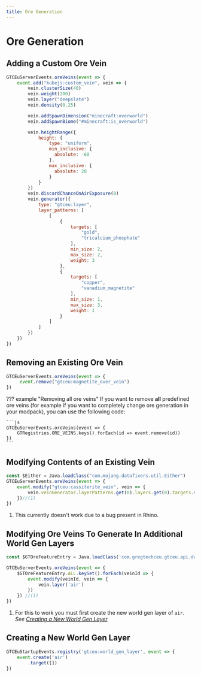 ```yaml
---
title: Ore Generation
---
```



# Ore Generation


## Adding a Custom Ore Vein

```js title="custom_vein.js"
GTCEuServerEvents.oreVeins(event => {
    event.add("kubejs:custom_vein", vein => {
        vein.clusterSize(40)
        vein.weight(200)
        vein.layer("deepslate")
        vein.density(0.25)

        vein.addSpawnDimension("minecraft:overworld")
        vein.addSpawnBiome("#minecraft:is_overworld")

        vein.heightRange({
            height: {
                type: "uniform",
                min_inclusive: {
                  absolute: -60
                },
                max_inclusive: {
                  absolute: 20
                }
            }
        })
        vein.discardChanceOnAirExposure(0)
        vein.generator({
            type: "gtceu:layer",
            layer_patterns: [
                [
                    {
                        targets: [
                            "gold",
                            "tricalcium_phosphate"
                        ],
                        min_size: 2,
                        max_size: 2,
                        weight: 3
                    },
                    {
                        targets: [
                            "copper",
                            "vanadium_magnetite"
                        ],
                        min_size: 1,
                        max_size: 3,
                        weight: 1
                    }
                ]
            ]
        })
    })
})
```


## Removing an Existing Ore Vein

```js title="ore_vein_removal.js"
GTCEuServerEvents.oreVeins(event => {
     event.remove("gtceu:magnetite_over_vein") 
})
```


??? example "Removing all ore veins"
    If you want to remove **all** predefined ore veins (for example if you want to completely change ore generation
    in your modpack), you can use the following code:

    ```js
    GTCEuServerEvents.oreVeins(event => {
        GTRegistries.ORE_VEINS.keys().forEach(id => event.remove(id))
    })
    ```


## Modifying Contents of an Existing Vein

```js title="ore_vein_modify_contents.js"
const $Either = Java.loadClass("com.mojang.datafixers.util.Either")
GTCEuServerEvents.oreVeins(event => {
    event.modify("gtceu:cassiterite_vein", vein => {
        vein.veinGenerator.layerPatterns.get(0).layers.get(0).targets.set(0, $Either.right(GTMaterials.get('diamond')))
    })//(1)
})
```

1. This currently doesn't work due to a bug present in Rhino.


## Modifying Ore Veins To Generate In Additional World Gen Layers

```js title="ore_vein_modify_worl_gen_layers.js"
const $GTOreFeatureEntry = Java.loadClass('com.gregtechceu.gtceu.api.data.worldgen.GTOreFeatureEntry')

GTCEuServerEvents.oreVeins(event => {
    $GTOreFeatureEntry.ALL.keySet().forEach(veinId => {
        event.modify(veinId, vein => {
            vein.layer('air')
        })
    }) //(1)
})
```

1. For this to work you must first create the new world gen layer of `air`.  
   _See [Creating a New World Gen Layer](#creating-a-new-world-gen-layer)_


## Creating a New World Gen Layer

```js title="world_gen_layers.js"
GTCEuStartupEvents.registry('gtceu:world_gen_layer', event => {
    event.create('air')
        .target([])
})
```